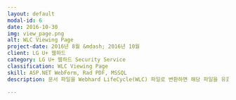 ```yaml
---
layout: default
modal-id: 6
date: 2016-10-30
img: view_page.png
alt: WLC Viewing Page
project-date: 2016년 8월 &mdash; 2016년 10월
client: LG U+ 웹하드
category: LG U+ 웹하드 Security Service
classification: WLC Viewing Page
skill: ASP.NET WebForm, Rad PDF, MSSQL
description: 문서 파일을 Webhard LifeCycle(WLC) 파일로 변환하면 해당 파일을 유효기간 설정 및 실시간으로 폐기할 수 있습니다. 이 페이지는 WLC 파일을 뷰잉하는 페이지입니다.<br /><br /><a href="http://www.webhard.co.kr/webII/page/service/?p=edrm" target="_blank">LG U+ 웹하드 문서보안 소개 페이지</a>를 방문해 보세요!

---
```

